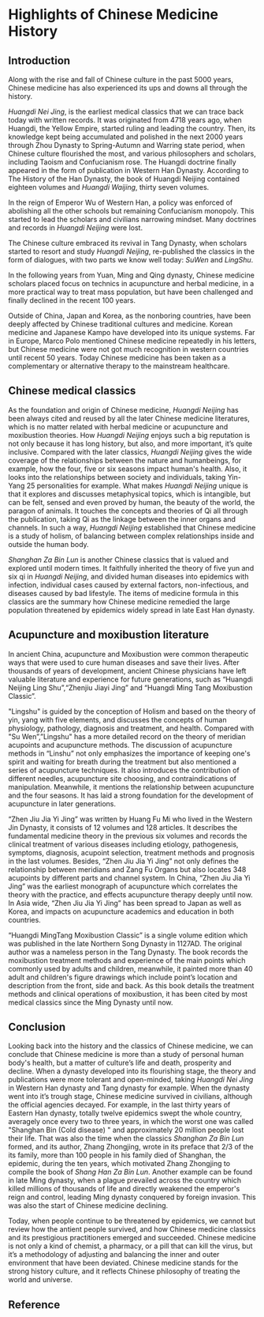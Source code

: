 # Highlights of Chinese Medicine History
## Introduction
Along with the rise and fall of Chinese culture in the past 5000 years, Chinese medicine has also experienced its ups and downs all through the history. 

*Huangdi Nei Jing*, is the earliest medical classics that we can trace back today with written records. It was originated from 4718 years ago, when Huangdi, the Yellow Empire, started ruling and leading the country. Then, its knowledge kept being accumulated and polished in the next 2000 years through Zhou Dynasty to Spring-Autumn and Warring state period, when Chinese culture flourished the most, and various philosophers and scholars, including Taoism and Confucianism rose. The Huangdi doctrine finally appeared in the form of publication in Western Han Dynasty. According to The History of the Han Dynasty, the book of Huangdi Neijing contained eighteen volumes and *Huangdi Waijing*, thirty seven volumes.

In the reign of Emperor Wu of Western Han, a policy was enforced of abolishing all the other schools but remaining Confucianism monopoly. This started to lead the scholars and civilians narrowing mindset. Many doctrines and records in *Huangdi Neijing* were lost.

The Chinese culture embraced its revival in Tang Dynasty, when scholars started to resort and study *Huangdi Neijing*, re-published the classics in the form of dialogues, with two parts we know well today: *SuWen* and *LingShu*.

In the following years from Yuan, Ming and Qing dynasty, Chinese medicine scholars placed focus on technics in acupuncture and herbal medicine, in a more practical way to treat mass population, but have been challenged and finally declined in the recent 100 years.

Outside of China, Japan and Korea, as the nonboring countries, have been deeply affected by Chinese traditional cultures and medicine. Korean medicine and Japanese Kampo have developed into its unique systems. Far in Europe, Marco Polo mentioned Chinese medicine repeatedly in his letters, but Chinese medicine were not got much recognition in western countries until recent 50 years. Today Chinese medicine has been taken as a complementary or alternative therapy to the mainstream healthcare.
## Chinese medical classics

As the foundation and origin of Chinese medicine, *Huangdi Neijing* has been always cited and reused by all the later Chinese medicine literatures, which is no matter related with herbal medicine or acupuncture and moxibustion theories. How *Huangdi Neijing* enjoys such a big reputation is not only because it has long history, but also, and more important, it’s quite inclusive. Compared with the later classics, *Huangdi Neijing* gives the wide coverage of the relationships between the nature and humanbeings, for example, how the four, five or six seasons impact human's health. Also, it looks into the relationships between society and individuals, taking Yin-Yang 25 personalities for example. What makes *Huangdi Neijing* unique is that it explores and discusses metaphysical topics, which is intangible, but can be felt, sensed and even proved by human, the beauty of the world, the paragon of animals. It touches the concepts and theories of Qi all through the publication, taking Qi as the linkage between the inner organs and channels. In such a way, *Huangdi Neijing* established that Chinese medicine is a study of holism, of balancing between complex relationships inside and outside the human body.

*Shanghan Za Bin Lun* is another Chinese classics that is valued and explored until modern times. It faithfully inherited the theory of five yun and six qi in *Huangdi Neijing*, and divided human diseases into epidemics with infection, individual cases caused by external factors, non-infectious, and diseases caused by bad lifestyle. The items of medicine formula in this classics are the summary how Chinese medicine remedied the large population threatened by epidemics widely spread in late East Han dynasty. 
## Acupuncture and moxibustion literature

In ancient China, acupuncture and Moxibustion were common therapeutic ways that were used to cure human diseases and save their lives. After thousands of years of development, ancient Chinese physicians have left valuable literature and experience for future generations, such as “Huangdi Neijing Ling Shu”,“Zhenjiu Jiayi Jing” and “Huangdi Ming Tang Moxibustion Classic”.

"Lingshu" is guided by the conception of Holism and based on the theory of yin, yang with five elements, and discusses the concepts of human physiology, pathology, diagnosis and treatment, and health. Compared with "Su Wen”,”Lingshu" has a more detailed record on the theory of meridian acupoints and acupuncture methods. The discussion of acupuncture methods in “Linshu” not only emphasizes the importance of keeping one's spirit and waiting for breath during the treatment but also mentioned a series of acupuncture techniques. It also introduces the contribution of different needles, acupuncture site choosing, and contraindications of manipulation. Meanwhile, it mentions the relationship between acupuncture and the four seasons. It has laid a strong foundation for the development of acupuncture in later generations.

“Zhen Jiu Jia Yi Jing” was written by Huang Fu Mi who lived in the Western Jin Dynasty, it consists of 12 volumes and 128 articles. It describes the fundamental medicine theory in the previous six volumes and records the clinical treatment of various diseases including etiology, pathogenesis, symptoms, diagnosis, acupoint selection, treatment methods and prognosis in the last volumes. Besides, “Zhen Jiu Jia Yi Jing” not only defines the relationship between meridians and Zang Fu Organs but also locates 348 acupoints by different parts and channel system. In China, “Zhen Jiu Jia Yi Jing” was the earliest monograph of acupuncture which correlates the theory with the practice, and effects acupuncture therapy deeply until now. In Asia wide,  “Zhen Jiu Jia Yi Jing” has been spread to Japan as well as Korea, and impacts on acupuncture academics and education in both countries.

“Huangdi MingTang Moxibustion Classic” is a single volume edition which was published in the late Northern Song Dynasty in 1127AD. The original author was a nameless person in the Tang Dynasty. The book records the moxibustion treatment methods and experience of the main points which commonly used by adults and children, meanwhile, it painted more than 40 adult and children's figure drawings which include point’s location and description from the front, side and back. As this book details the treatment methods and clinical operations of moxibustion, it has been cited by most medical classics since the Ming Dynasty until now.
## Conclusion
Looking back into the history and the classics of Chinese medicine, we can conclude that Chinese medicine is more than a study of personal human body's health, but a matter of culture’s life and death, prosperity and decline. When a dynasty developed into its flourishing stage, the theory and publications were more tolerant and open-minded, taking *Huangdi Nei Jing* in Western Han dynasty and Tang dynasty for example. When the dynasty went into it’s trough stage, Chinese medicine survived in civilians, although the official agencies decayed. For example, in the last thirty years of Eastern Han dynasty, totally twelve epidemics swept the whole country, averagely once every two to three years, in which the worst one was called "Shanghan Bin (Cold disease) " and approximately 20 million people lost their life. That was also the time when the classics *Shanghan Za Bin Lun* formed, and its author, Zhang Zhongjing, wrote in its preface that 2/3 of the its family, more than 100 people in his family died of Shanghan, the epidemic, during the ten years, which motivated Zhang Zhongjing to compile the book of *Shang Han Za Bin Lun*. Another example can be found in late Ming dynasty, when a plague prevailed across the country which killed millions of thousands of life and directly weakened the emperor's reign and control, leading Ming dynasty conquered by foreign invasion. This was also the start of Chinese medicine declining.

Today, when people continue to be threatened by epidemics, we cannot but review how the antient people survived, and how Chinese medicine classics and its prestigious practitioners emerged and succeeded. Chinese medicine is not only a kind of chemist, a pharmacy, or a pill that can kill the virus, but it’s a methodology of adjusting and balancing the inner and outer environment that have been deviated. Chinese medicine stands for the strong history culture, and it reflects Chinese philosophy of treating the world and universe.

## Reference<trial>
